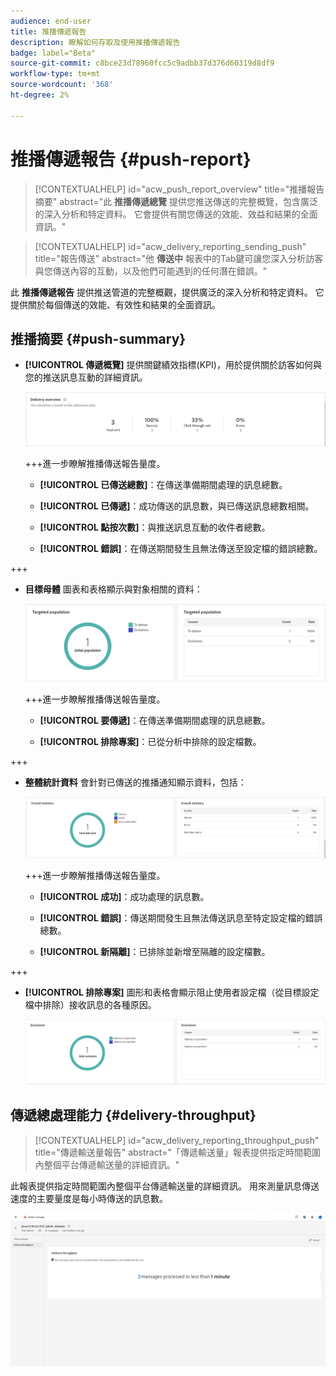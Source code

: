 ```yaml
---
audience: end-user
title: 推播傳遞報告
description: 瞭解如何存取及使用推播傳遞報告
badge: label="Beta"
source-git-commit: c8bce23d78960fcc5c9adbb37d376d60319d8df9
workflow-type: tm+mt
source-wordcount: '368'
ht-degree: 2%

---
```


# 推播傳遞報告  {#push-report}

>[!CONTEXTUALHELP]
>id="acw_push_report_overview"
>title="推播報告摘要"
>abstract="此 **推播傳遞總覽** 提供您推送傳送的完整概覽，包含廣泛的深入分析和特定資料。 它會提供有關您傳送的效能、效益和結果的全面資訊。"

>[!CONTEXTUALHELP]
>id="acw_delivery_reporting_sending_push"
>title="報告傳送"
>abstract="他 **傳送中** 報表中的Tab鍵可讓您深入分析訪客與您傳送內容的互動，以及他們可能遇到的任何潛在錯誤。"

此 **推播傳遞報告** 提供推送管道的完整概觀，提供廣泛的深入分析和特定資料。 它提供關於每個傳送的效能、有效性和結果的全面資訊。

## 推播摘要 {#push-summary}

* **[!UICONTROL 傳遞概覽]** 提供關鍵績效指標(KPI)，用於提供關於訪客如何與您的推送訊息互動的詳細資訊。

  ![](assets/reporting_push_3.png)

  +++進一步瞭解推播傳送報告量度。

   * **[!UICONTROL 已傳送總數]**：在傳送準備期間處理的訊息總數。

   * **[!UICONTROL 已傳遞]**：成功傳送的訊息數，與已傳送訊息總數相關。

   * **[!UICONTROL 點按次數]**：與推送訊息互動的收件者總數。

   * **[!UICONTROL 錯誤]**：在傳送期間發生且無法傳送至設定檔的錯誤總數。

+++

* **目標母體** 圖表和表格顯示與對象相關的資料：

  ![](assets/reporting_push_4.png)

  +++進一步瞭解推播傳送報告量度。

   * **[!UICONTROL 要傳遞]**：在傳送準備期間處理的訊息總數。

   * **[!UICONTROL 排除專案]**：已從分析中排除的設定檔數。

+++

* **整體統計資料** 會針對已傳送的推播通知顯示資料，包括：

  ![](assets/reporting_push_5.png)

  +++進一步瞭解推播傳送報告量度。

   * **[!UICONTROL 成功]**：成功處理的訊息數。

   * **[!UICONTROL 錯誤]**：傳送期間發生且無法傳送訊息至特定設定檔的錯誤總數。

   * **[!UICONTROL 新隔離]**：已排除並新增至隔離的設定檔數。

+++

* **[!UICONTROL 排除專案]** 圖形和表格會顯示阻止使用者設定檔（從目標設定檔中排除）接收訊息的各種原因。

  ![](assets/reporting_push_6.png)

## 傳遞總處理能力 {#delivery-throughput}

>[!CONTEXTUALHELP]
>id="acw_delivery_reporting_throughput_push"
>title="傳遞輸送量報告"
>abstract="「傳遞輸送量」報表提供指定時間範圍內整個平台傳遞輸送量的詳細資訊。"

此報表提供指定時間範圍內整個平台傳遞輸送量的詳細資訊。 用來測量訊息傳送速度的主要量度是每小時傳送的訊息數。

![](assets/reporting_push_2.png)
